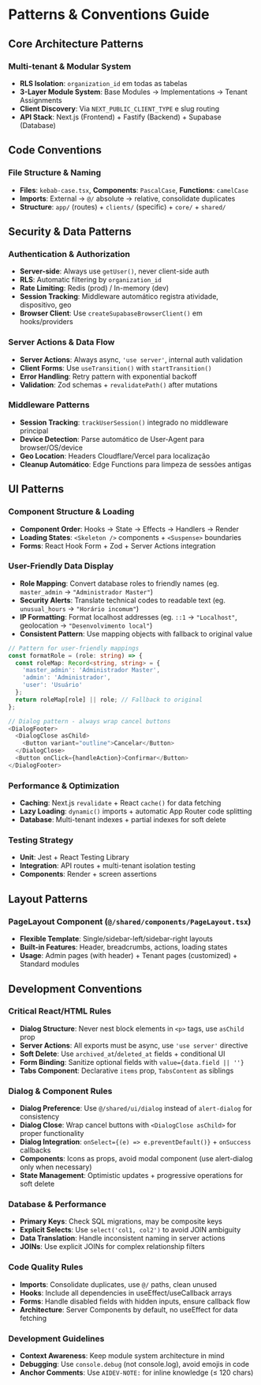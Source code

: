 # Patterns & Conventions Guide

## Core Architecture Patterns

### Multi-tenant & Modular System
- **RLS Isolation**: `organization_id` em todas as tabelas
- **3-Layer Module System**: Base Modules → Implementations → Tenant Assignments
- **Client Discovery**: Via `NEXT_PUBLIC_CLIENT_TYPE` e slug routing
- **API Stack**: Next.js (Frontend) + Fastify (Backend) + Supabase (Database)

## Code Conventions

### File Structure & Naming
- **Files**: `kebab-case.tsx`, **Components**: `PascalCase`, **Functions**: `camelCase`
- **Imports**: External → `@/` absolute → relative, consolidate duplicates
- **Structure**: `app/` (routes) + `clients/` (specific) + `core/` + `shared/`

## Security & Data Patterns

### Authentication & Authorization
- **Server-side**: Always use `getUser()`, never client-side auth
- **RLS**: Automatic filtering by `organization_id` 
- **Rate Limiting**: Redis (prod) / In-memory (dev)
- **Session Tracking**: Middleware automático registra atividade, dispositivo, geo
- **Browser Client**: Use `createSupabaseBrowserClient()` em hooks/providers

### Server Actions & Data Flow
- **Server Actions**: Always async, `'use server'`, internal auth validation
- **Client Forms**: Use `useTransition()` with `startTransition()`
- **Error Handling**: Retry pattern with exponential backoff
- **Validation**: Zod schemas + `revalidatePath()` after mutations

### Middleware Patterns
- **Session Tracking**: `trackUserSession()` integrado no middleware principal
- **Device Detection**: Parse automático de User-Agent para browser/OS/device
- **Geo Location**: Headers Cloudflare/Vercel para localização
- **Cleanup Automático**: Edge Functions para limpeza de sessões antigas

## UI Patterns

### Component Structure & Loading
- **Component Order**: Hooks → State → Effects → Handlers → Render
- **Loading States**: `<Skeleton />` components + `<Suspense>` boundaries
- **Forms**: React Hook Form + Zod + Server Actions integration

### User-Friendly Data Display
- **Role Mapping**: Convert database roles to friendly names (eg. `master_admin` → `"Administrador Master"`)
- **Security Alerts**: Translate technical codes to readable text (eg. `unusual_hours` → `"Horário incomum"`)
- **IP Formatting**: Format localhost addresses (eg. `::1` → `"Localhost"`, geolocation → `"Desenvolvimento local"`)
- **Consistent Pattern**: Use mapping objects with fallback to original value

```typescript
// Pattern for user-friendly mappings
const formatRole = (role: string) => {
  const roleMap: Record<string, string> = {
    'master_admin': 'Administrador Master',
    'admin': 'Administrador',
    'user': 'Usuário'
  };
  return roleMap[role] || role; // Fallback to original
};

// Dialog pattern - always wrap cancel buttons
<DialogFooter>
  <DialogClose asChild>
    <Button variant="outline">Cancelar</Button>
  </DialogClose>
  <Button onClick={handleAction}>Confirmar</Button>
</DialogFooter>
```

### Performance & Optimization
- **Caching**: Next.js `revalidate` + React `cache()` for data fetching
- **Lazy Loading**: `dynamic()` imports + automatic App Router code splitting
- **Database**: Multi-tenant indexes + partial indexes for soft delete

### Testing Strategy
- **Unit**: Jest + React Testing Library
- **Integration**: API routes + multi-tenant isolation testing
- **Components**: Render + screen assertions

## Layout Patterns

### PageLayout Component (`@/shared/components/PageLayout.tsx`)
- **Flexible Template**: Single/sidebar-left/sidebar-right layouts
- **Built-in Features**: Header, breadcrumbs, actions, loading states
- **Usage**: Admin pages (with header) + Tenant pages (customized) + Standard modules

## Development Conventions

### Critical React/HTML Rules
- **Dialog Structure**: Never nest block elements in `<p>` tags, use `asChild` prop
- **Server Actions**: All exports must be async, use `'use server'` directive  
- **Soft Delete**: Use `archived_at`/`deleted_at` fields + conditional UI
- **Form Binding**: Sanitize optional fields with `value={data.field || ''}`
- **Tabs Component**: Declarative `items` prop, `TabsContent` as siblings

### Dialog & Component Rules
- **Dialog Preference**: Use `@/shared/ui/dialog` instead of `alert-dialog` for consistency
- **Dialog Close**: Wrap cancel buttons with `<DialogClose asChild>` for proper functionality
- **Dialog Integration**: `onSelect={(e) => e.preventDefault()}` + `onSuccess` callbacks
- **Components**: Icons as props, avoid modal component (use alert-dialog only when necessary)
- **State Management**: Optimistic updates + progressive operations for soft delete

### Database & Performance 
- **Primary Keys**: Check SQL migrations, may be composite keys
- **Explicit Selects**: Use `select('col1, col2')` to avoid JOIN ambiguity  
- **Data Translation**: Handle inconsistent naming in server actions
- **JOINs**: Use explicit JOINs for complex relationship filters

### Code Quality Rules
- **Imports**: Consolidate duplicates, use `@/` paths, clean unused
- **Hooks**: Include all dependencies in useEffect/useCallback arrays
- **Forms**: Handle disabled fields with hidden inputs, ensure callback flow
- **Architecture**: Server Components by default, no useEffect for data fetching

### Development Guidelines
- **Context Awareness**: Keep module system architecture in mind
- **Debugging**: Use `console.debug` (not console.log), avoid emojis in code
- **Anchor Comments**: Use `AIDEV-NOTE:` for inline knowledge (≤ 120 chars) 